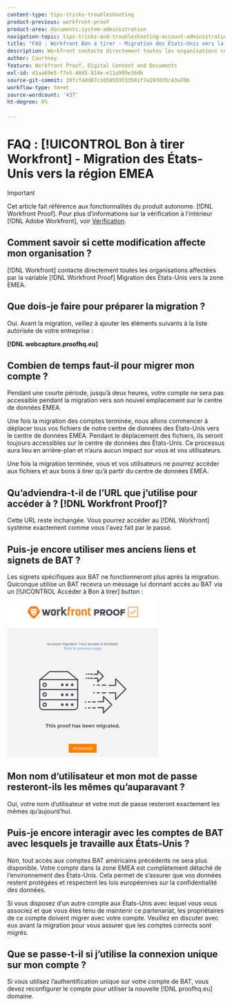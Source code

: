 ```yaml
---
content-type: tips-tricks-troubleshooting
product-previous: workfront-proof
product-area: documents;system-administration
navigation-topic: tips-tricks-and-troubleshooting-account-administration-workfront-proof
title: "FAQ : Workfront Bon à tirer - Migration des États-Unis vers la région EMEA"
description: Workfront contacte directement toutes les organisations concernées par la migration du Workfront BAT US vers la zone EMEA.
author: Courtney
feature: Workfront Proof, Digital Content and Documents
exl-id: d1aa69e5-f7e5-46d5-814e-e11a999e36db
source-git-commit: 20fcf4dd07c1058559533501f7e297d78c43a70b
workflow-type: tm+mt
source-wordcount: '437'
ht-degree: 0%

---
```


# FAQ : [!UICONTROL Bon à tirer Workfront] - Migration des États-Unis vers la région EMEA

>[!IMPORTANT]
>
>Cet article fait référence aux fonctionnalités du produit autonome. [!DNL Workfront Proof]. Pour plus d’informations sur la vérification à l’intérieur [!DNL Adobe Workfront], voir [Vérification](../../../review-and-approve-work/proofing/proofing.md).

## Comment savoir si cette modification affecte mon organisation ?

[!DNL Workfront] contacte directement toutes les organisations affectées par la variable [!DNL Workfront Proof] Migration des États-Unis vers la zone EMEA.

## Que dois-je faire pour préparer la migration ?

Oui. Avant la migration, veillez à ajouter les éléments suivants à la liste autorisée de votre entreprise :

**[!DNL webcapture.proofhq.eu]**

## Combien de temps faut-il pour migrer mon compte ?

Pendant une courte période, jusqu’à deux heures, votre compte ne sera pas accessible pendant la migration vers son nouvel emplacement sur le centre de données EMEA.

Une fois la migration des comptes terminée, nous allons commencer à déplacer tous vos fichiers de notre centre de données des États-Unis vers le centre de données EMEA. Pendant le déplacement des fichiers, ils seront toujours accessibles sur le centre de données des États-Unis. Ce processus aura lieu en arrière-plan et n’aura aucun impact sur vous et vos utilisateurs.

Une fois la migration terminée, vous et vos utilisateurs ne pourrez accéder aux fichiers et aux bons à tirer qu’à partir du centre de données EMEA.

## Qu’adviendra-t-il de l’URL que j’utilise pour accéder à ? [!DNL Workfront Proof]?

Cette URL reste inchangée. Vous pourrez accéder au [!DNL Workfront] système exactement comme vous l&#39;avez fait par le passé.

## Puis-je encore utiliser mes anciens liens et signets de BAT ?

Les signets spécifiques aux BAT ne fonctionneront plus après la migration. Quiconque utilise un BAT recevra un message lui donnant accès au BAT via un [!UICONTROL Accéder à Bon à tirer] button :

![This_proof_has_been_migrated.png](assets/this-proof-has-been-migrated-350x361.png)

## Mon nom d’utilisateur et mon mot de passe resteront-ils les mêmes qu’auparavant ?

Oui, votre nom d’utilisateur et votre mot de passe resteront exactement les mêmes qu’aujourd’hui.

## Puis-je encore interagir avec les comptes de BAT avec lesquels je travaille aux États-Unis ?

Non, tout accès aux comptes BAT américains précédents ne sera plus disponible. Votre compte dans la zone EMEA est complètement détaché de l’environnement des États-Unis. Cela permet de s’assurer que vos données restent protégées et respectent les lois européennes sur la confidentialité des données.

Si vous disposez d’un autre compte aux États-Unis avec lequel vous vous associez et que vous êtes tenu de maintenir ce partenariat, les propriétaires de ce compte doivent migrer avec votre compte. Veuillez en discuter avec eux avant la migration pour vous assurer que les comptes corrects sont migrés.

## Que se passe-t-il si j’utilise la connexion unique sur mon compte ?

Si vous utilisez l’authentification unique sur votre compte de BAT, vous devez reconfigurer le compte pour utiliser la nouvelle [!DNL proofhq.eu] domaine.
